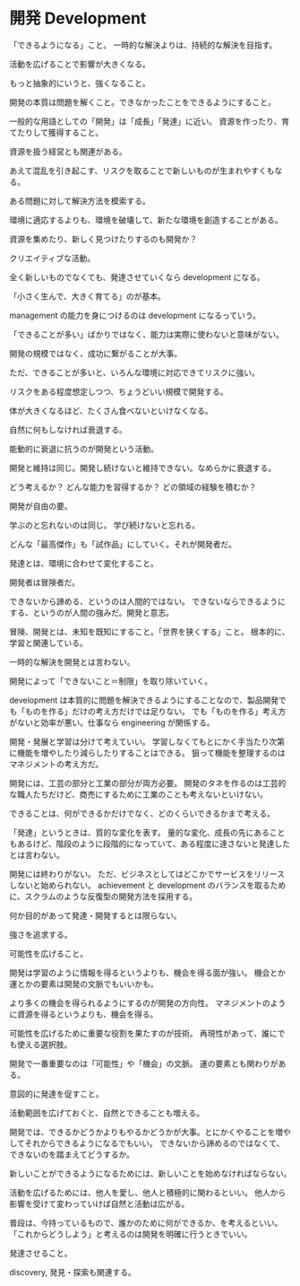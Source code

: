 # 開発 Development

「できるようになる」こと。
一時的な解決よりは、持続的な解決を目指す。

活動を広げることで影響が大きくなる。

もっと抽象的にいうと、強くなること。

開発の本質は問題を解くこと。できなかったことをできるようにすること。

一般的な用語としての「開発」は「成長」「発達」に近い。
資源を作ったり、育てたりして獲得すること。

資源を扱う経営とも関連がある。

あえて混乱を引き起こす、リスクを取ることで新しいものが生まれやすくもなる。

ある問題に対して解決方法を模索する。

環境に適応するよりも、環境を破壊して、新たな環境を創造することがある。

資源を集めたり、新しく見つけたりするのも開発か？

クリエイティブな活動。

全く新しいものでなくても、発達させていくなら development になる。

「小さく生んで、大きく育てる」のが基本。

management の能力を身につけるのは development になるっていう。

「できることが多い」ばかりではなく、能力は実際に使わないと意味がない。

開発の規模ではなく、成功に繋がることが大事。

ただ、できることが多いと、いろんな環境に対応できてリスクに強い。

リスクをある程度想定しつつ、ちょうどいい規模で開発する。

体が大きくなるほど、たくさん食べないといけなくなる。

自然に何もしなければ衰退する。

能動的に衰退に抗うのが開発という活動。

開発と維持は同じ。開発し続けないと維持できない。なめらかに衰退する。

どう考えるか？
どんな能力を習得するか？
どの領域の経験を積むか？

開発が自由の要。

学ぶのと忘れないのは同じ。
学び続けないと忘れる。

どんな「最高傑作」も「試作品」にしていく。それが開発者だ。

発達とは、環境に合わせて変化すること。

開発者は冒険者だ。

できないから諦める、というのは人間的ではない。
できないならできるようにする、というのが人間の強みだ。開発と意志。

冒険、開発とは、未知を既知にすること。「世界を狭くする」こと。
根本的に、学習と関連している。

一時的な解決を開発とは言わない。

開発によって「できないこと＝制限」を取り除いていく。

development は本質的に問題を解決できるようにすることなので、製品開発でも「ものを作る」だけの考え方だけでは足りない。
でも「ものを作る」考え方がないと効率が悪い。仕事なら engineering が関係する。

開発・発展と学習は分けて考えていい。
学習しなくてもとにかく手当たり次第に機能を増やしたり減らしたりすることはできる。
狙って機能を整理するのはマネジメントの考え方だ。

開発には、工芸の部分と工業の部分が両方必要。
開発のタネを作るのは工芸的な職人たちだけど、商売にするために工業のことも考えないといけない。

できることは、何ができるかだけでなく、どのくらいできるかまで考える。

「発達」というときは、質的な変化を表す。
量的な変化、成長の先にあることもあるけど、階段のように段階的になっていて、ある程度に達さないと発達したとは言わない。

開発には終わりがない。
ただ、ビジネスとしてはどこかでサービスをリリースしないと始められない。
achievement と development のバランスを取るために、スクラムのような反復型の開発方法を採用する。

何か目的があって発達・開発するとは限らない。

強さを追求する。

可能性を広げること。

開発は学習のように情報を得るというよりも、機会を得る面が強い。
機会とか運とかの要素は開発の文脈でもいいかも。

より多くの機会を得られるようにするのが開発の方向性。
マネジメントのように資源を得るというよりも、機会を得る。

可能性を広げるために重要な役割を果たすのが技術。
再現性があって、誰にでも使える選択肢。

開発で一番重要なのは「可能性」や「機会」の文脈。
運の要素とも関わりがある。

意図的に発達を促すこと。

活動範囲を広げておくと、自然とできることも増える。

開発では、できるかどうかよりもやるかどうかが大事。とにかくやることを増やしてそれからできるようになるでもいい。
できないから諦めるのではなくて、できないのを踏まえてどうするか。

新しいことができるようになるためには、新しいことを始めなければならない。

活動を広げるためには、他人を愛し、他人と積極的に関わるといい。
他人から影響を受けて変わっていけば自然と活動は広がる。

普段は、今持っているもので、誰かのために何ができるか、を考えるといい。
「これからどうしよう」と考えるのは開発を明確に行うときでいい。

発達させること。

discovery, 発見・探索も関連する。
